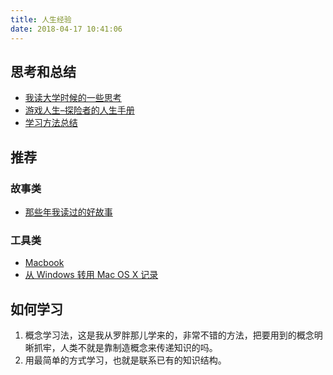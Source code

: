 ```yaml
---
title: 人生经验
date: 2018-04-17 10:41:06
---
```


## 思考和总结

- [我读大学时候的一些思考](../2017/02/06/我读大学时候的一些思考)
- [游戏人生–探险者的人生手册](../2017/01/26/游戏人生--探险者的人生手册)
- [学习方法总结](../2017/01/02/学习方法总结)

## 推荐

### 故事类

- [那些年我读过的好故事](../2017/01/10/那些年我读过的好故事)    

### 工具类

- [Macbook](../2017/02/03/Macbook)
- [从 Windows 转用 Mac OS X 记录](../2017/01/01/从windows转用macOSX记录)

## 如何学习

1. 概念学习法，这是我从罗胖那儿学来的，非常不错的方法，把要用到的概念明晰抓牢，人类不就是靠制造概念来传递知识的吗。
2. 用最简单的方式学习，也就是联系已有的知识结构。

  

